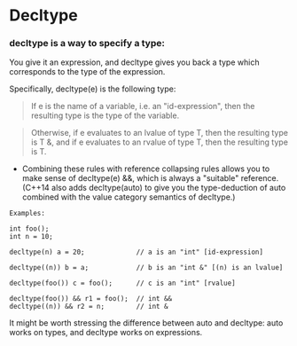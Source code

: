 # Decltype

### decltype is a way to specify a type: <br>

You give it an expression, and decltype gives you back a type which corresponds to the type of the expression. <br>

Specifically, decltype(e) is the following type:

> If e is the name of a variable, i.e. an "id-expression", then the resulting type is the type of the variable.

> Otherwise, if e evaluates to an lvalue of type T, then the resulting type is T &, and if e evaluates to an rvalue of type T, then the resulting type is T.

- Combining these rules with reference collapsing rules allows you to make sense of decltype(e) &&, which is always a "suitable" reference. (C++14 also adds decltype(auto) to give you the type-deduction of auto combined with the value category semantics of decltype.)
```
Examples:

int foo();
int n = 10;

decltype(n) a = 20;             // a is an "int" [id-expression]

decltype((n)) b = a;            // b is an "int &" [(n) is an lvalue]

decltype(foo()) c = foo();      // c is an "int" [rvalue]

decltype(foo()) && r1 = foo();  // int &&
decltype((n)) && r2 = n;        // int &
```
It might be worth stressing the difference between auto and decltype: auto works on types, and decltype works on expressions.
